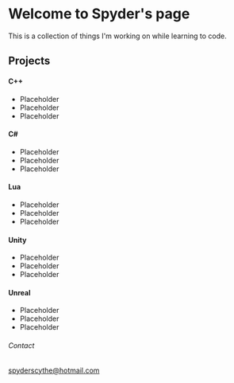 # Welcome to Spyder's page
This is a collection of things I'm working on while learning to code.

## Projects

#### C++

- Placeholder
- Placeholder
- Placeholder

#### C#

- Placeholder
- Placeholder
- Placeholder

#### Lua

- Placeholder
- Placeholder
- Placeholder

#### Unity

- Placeholder
- Placeholder
- Placeholder

#### Unreal

- Placeholder
- Placeholder
- Placeholder

###### Contact

<spyderscythe@hotmail.com>
